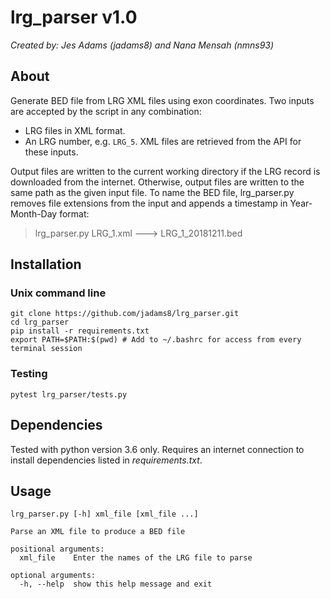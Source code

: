 # lrg_parser v1.0
*Created by: Jes Adams (jadams8) and Nana Mensah (nmns93)*

## About
Generate BED file from LRG XML files using exon coordinates. Two inputs are accepted by the script in any combination:
* LRG files in XML format.
* An LRG number, e.g. `LRG_5`. XML files are retrieved from the API for these inputs.

Output files are written to the current working directory if the LRG record is downloaded from the internet. Otherwise, output files are written to the same path as the given input file. To name the BED file, lrg_parser.py removes file extensions from the input and appends a timestamp in Year-Month-Day format:
> lrg_parser.py LRG_1.xml ---> LRG_1_20181211.bed

## Installation
### Unix command line
```
git clone https://github.com/jadams8/lrg_parser.git
cd lrg_parser
pip install -r requirements.txt
export PATH=$PATH:$(pwd) # Add to ~/.bashrc for access from every terminal session
```

### Testing
```
pytest lrg_parser/tests.py
```

## Dependencies
Tested with python version 3.6 only. Requires an internet connection to install dependencies listed in *requirements.txt*.

## Usage
```
lrg_parser.py [-h] xml_file [xml_file ...]

Parse an XML file to produce a BED file

positional arguments:
  xml_file    Enter the names of the LRG file to parse

optional arguments:
  -h, --help  show this help message and exit
```
